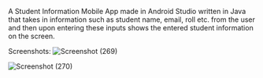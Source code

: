 A Student Information Mobile App made in Android Studio written in Java that takes in information such as student name, email, roll etc. from the user and then upon entering these inputs shows the entered student information on the screen.

Screenshots:
![Screenshot (269)](https://github.com/SumaitaB/Student-info-App/assets/51522304/32bfdb8d-321c-4e45-9720-ad9458878e4a)


![Screenshot (270)](https://github.com/SumaitaB/Student-info-App/assets/51522304/3041abfa-9193-4be3-98aa-f0c7a6d56340)





